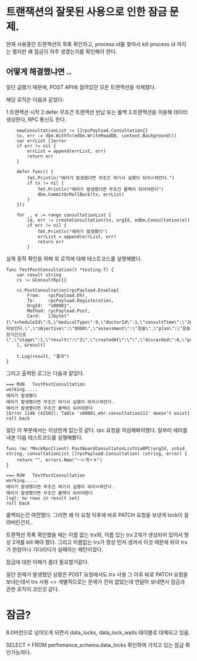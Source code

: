 # 트랜잭션의 잘못된 사용으로 인한 잠금 문제.

현재 사용중인 트랜잭션의 목록 확인하고, process id를 찾아서
kill process id 까지는 했지만 왜 잠금이 자주 생겼는지를 확인해야 한다.

## 어떻게 해결했냐면 ..

일단 급했기 때문에, POST API에 걸려있던 모든 트랜잭션을 삭제했다.

해당 로직은 다음과 같았다:

1.트랜잭션 시작
2.defer 무조건 트랜잭션 반납 또는 롤백 3.트랜잭션을 이용해 데이터 생성한다, RPC 통신도 한다.

```
	newConsultationList := []rpcPayload.Consultation{}
	tx, err := dbm.WithTx(edbm.WriteReadDB, context.Background())
	var errList []error
	if err != nil {
		errList = append(errList, err)
		return err
	}

	defer func() {
		fmt.Println("에러가 발생했다면 무조건 여기서 실행이 되어ㅇ햐안다.")
		if tx != nil {
			fmt.Println("에러가 발생했다면 무조건 롤백이 되어야한다")
			dbm.CommitOrRollBack(tx, errList)
		}
	}()

	for _, e := range consultationList {
		id, err := createConsultation(tx, orgId, edbm.Consultation(e))
		if err != nil {
			fmt.Println("에러가 발생했다")
			errList = append(errList, err)
			return err
		}
```

실제 동작 확인을 위해 위 로직에 대해 테스트코드를 실행해봤다.

```
func TestPostConsultation(t *testing.T) {
	var result string
	cs := &ConsultRpc{}

	cs.PostConsultation(rpcPayload.Envelop{
		From:   rpcPayload.Ehr,
		To:     rpcPayload.Registeration,
		OrgId:  "s00001",
		Method: rpcPayload.Post,
		Card:   []byte("{\"scheduleId\":5,\"medicalType\":9,\"doctorId\":1,\"consultTime\":\"20231211134513\",\"subjective\":\"아파보인다.\",\"objective\":\"OOOO\",\"assessment\":\"침술\",\"plan\":\"침술장기간으로\",\"stage\":1,\"result\":\"1\",\"createdAt\":\"\",\"discarded\":0,\"patientId\":22,\"instype\":10,\"addition\":\"0|0\",\"bookmark\":1}"),
	}, &result)

	t.Log(result, "결과")
}
```

그리고 출력된 로그는 다음과 같았다.

```
=== RUN   TestPostConsultation
working.....
에러가 발생했다
에러가 발생했다면 무조건 여기서 실행이 되어ㅇ햐안다.
에러가 발생했다면 무조건 롤백이 되어야한다
[Error 1146 (42S02): Table 's00001_ehr.consultation111' doesn't exist]
roll back
```

일단 이 부분에서는 이상한게 없는것 같다.
rpc 요청을 의심해봐야했다.
일부러 에러를 내본 다음 테스트코드를 실행해봤다.

```
func (mc *MockRpcClient) PostBoardConsultatonListViaRPC(orgId, schid string, consultationList []rpcPayload.Consultation) (string, error) {
	return "", errors.New("ㅡㄷ개ㅜㅎ")
}
```

```
=== RUN   TestPostConsultation
working.....
에러가 발생했다면 무조건 여기서 실행이 되어ㅇ햐안다.
에러가 발생했다면 무조건 롤백이 되어야한다
[sql: no rows in result set]
roll back
```

롤백되는건 여전했다.
그러면 왜 이 요청 이후에 바로 PATCH 요청을 보낸게 lock이 걸려버린건지..

트랜잭션 목록 확인했을 때는 이름 없는 trx와, 이름 있는 trx 2개가 생성되어 있어서 항상 2개를 kill 해야 했다.
그리고 이름없는 trx가 항상 먼저 생겨서 이것 때문에 뒤의 trx가 한참이나 기다리다가 실패하는 패턴이었다.

잠금에 대한 이해가 좀더 필요할거같다.

일단 문제가 발생했던 상황은
POST 요청에서도 trx 사용
그 이후 바로 PATCH 요청을 보내는데서 trx 사용
=> 개별적으로는 문제가 전혀 없었는데 연달아 보내면서 잠금과 관한 로직이 꼬인것 같다.

# 잠금?

8.0버전으로 넘어오게 되면서 data_locks, data_lock_waits 테이블로 대체되고 있음.

SELECT \* FROM perfomance_schema.data_locks 확인하여 가지고 있는 잠금 확인가능하다.
